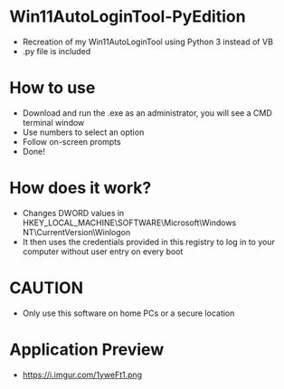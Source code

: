 # Win11AutoLoginTool-PyEdition
- Recreation of my Win11AutoLoginTool using Python 3 instead of VB
- .py file is included

# How to use
- Download and run the .exe as an administrator, you will see a CMD terminal window
- Use numbers to select an option
- Follow on-screen prompts
- Done!

# How does it work?
- Changes DWORD values in HKEY_LOCAL_MACHINE\SOFTWARE\Microsoft\Windows NT\CurrentVersion\Winlogon
- It then uses the credentials provided in this registry to log in to your computer without user entry on every boot

# CAUTION
- Only use this software on home PCs or a secure location

# Application Preview
- https://i.imgur.com/1yweFt1.png

